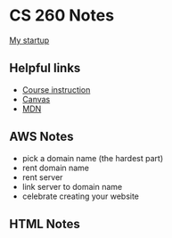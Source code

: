 # CS 260 Notes

[My startup](https://simon.cs260.click)

## Helpful links

- [Course instruction](https://github.com/webprogramming260)
- [Canvas](https://byu.instructure.com)
- [MDN](https://developer.mozilla.org)

## AWS Notes

- pick a domain name (the hardest part)
- rent domain name
- rent server
- link server to domain name
- celebrate creating your website

## HTML Notes


